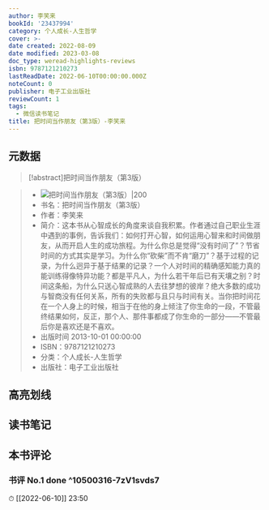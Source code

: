 ```yaml
---
author: 李笑来
bookId: '23437994'
category: 个人成长-人生哲学
cover: >-
date created: 2022-08-09
date modified: 2023-03-08
doc_type: weread-highlights-reviews
isbn: 9787121210273
lastReadDate: 2022-06-10T00:00:00.000Z
noteCount: 0
publisher: 电子工业出版社
reviewCount: 1
tags:
  - 微信读书笔记
title: 把时间当作朋友（第3版）-李笑来
---
```


## 元数据

>[!abstract]把时间当作朋友（第3版）

> - ![把时间当作朋友（第3版）|200](https://wfqqreader-1252317822.image.myqcloud.com/cover/994/23437994/t7_23437994.jpg)
> - 书名：把时间当作朋友（第3版）
> - 作者：李笑来
> - 简介：这本书从心智成长的角度来谈自我积累。作者通过自己职业生涯中遇到的事例，告诉我们：如何打开心智，如何运用心智来和时间做朋友，从而开启人生的成功旅程。为什么你总是觉得“没有时间了”？节省时间的方式其实是学习。为什么你“砍柴”而不肯“磨刀”？基于过程的记录，为什么迥异于基于结果的记录？一个人对时间的精确感知能力真的能训练得像特异功能？都是平凡人，为什么若干年后已有天壤之别？时间这条船，为什么只送心智成熟的人去往梦想的彼岸？绝大多数的成功与智商没有任何关系，所有的失败都与且只与时间有关。当你把时间花在一个人身上的时候，相当于在他的身上倾注了你生命的一段，不管最终结果如何，反正，那个人、那件事都成了你生命的一部分——不管最后你是喜欢还是不喜欢。
> - 出版时间 2013-10-01 00:00:00
> - ISBN：9787121210273
> - 分类：个人成长-人生哲学
> - 出版社：电子工业出版社

## 高亮划线

## 读书笔记

## 本书评论

### 书评 No.1 done ^10500316-7zV1svds7

⏱ [[2022-06-10]] 23:50
